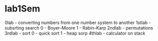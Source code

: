 # lab1Sem

0lab - converting numbers from one number system to another
1stlab - subsrting search
  0 - Boyer–Moore
  1 - Rabin–Karp
2ndlab - permutations
3rdlab - sort
  0 - quick sort
  1 - heap sorp
4thlab - calculator on stack
